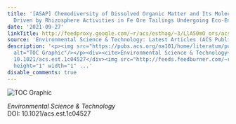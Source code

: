 ```yaml
---
title: '[ASAP] Chemodiversity of Dissolved Organic Matter and Its Molecular Changes
  Driven by Rhizosphere Activities in Fe Ore Tailings Undergoing Eco-Engineered Pedogenesis'
date: '2021-09-27'
linkTitle: http://feedproxy.google.com/~r/acs/esthag/~3/LlA50mO_ors/acs.est.1c04527
source: 'Environmental Science & Technology: Latest Articles (ACS Publications)'
description: '<p><img src="https://pubs.acs.org/na101/home/literatum/publisher/achs/journals/content/esthag/0/esthag.ahead-of-print/acs.est.1c04527/20210927/images/medium/es1c04527_0006.gif"
  alt="TOC Graphic"/></p><div><cite>Environmental Science & Technology</cite></div><div>DOI:
  10.1021/acs.est.1c04527</div><img src="http://feeds.feedburner.com/~r/acs/esthag/~4/LlA50mO_ors"
  height="1" width="1" ...'
disable_comments: true
---
```

<p><img src="https://pubs.acs.org/na101/home/literatum/publisher/achs/journals/content/esthag/0/esthag.ahead-of-print/acs.est.1c04527/20210927/images/medium/es1c04527_0006.gif" alt="TOC Graphic"/></p><div><cite>Environmental Science & Technology</cite></div><div>DOI: 10.1021/acs.est.1c04527</div><img src="http://feeds.feedburner.com/~r/acs/esthag/~4/LlA50mO_ors" height="1" width="1" ...